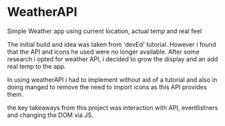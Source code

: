# WeatherAPI
Simple Weather app using current location, actual temp and real feel

The initial build and idea was taken from 'devEd' tutorial.
However i found that the API and icons he used were no longer available.
After some research i opted for weather API, i decided to grow the display and an add real temp to the app.

In using weatherAPI i had to implement without aid of a tutorial and also in doing manged to remove the need to import icons as this API provides them.

the key takeaways from this project was interaction with API, eventlistners and changing the DOM via JS.

